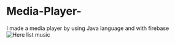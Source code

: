 # Media-Player-
I made a media player by using Java language and with firebase 
![Here list music](https://user-images.githubusercontent.com/41767268/64039768-1a4e0680-cb64-11e9-90c2-cbb7762148cf.jpg)
